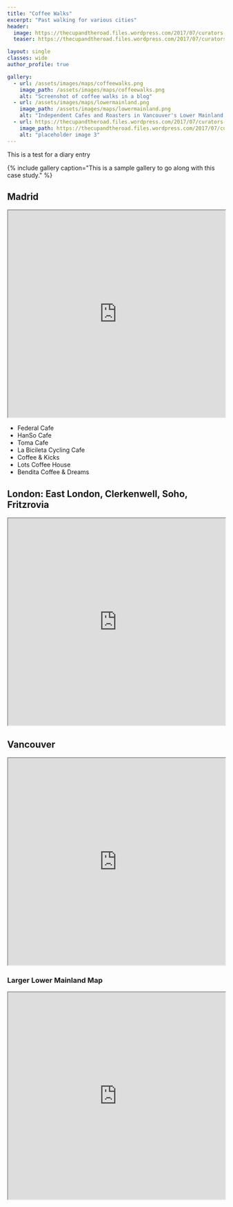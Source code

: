 ```yaml
---
title: "Coffee Walks"
excerpt: "Past walking for various cities"
header:
  image: https://thecupandtheroad.files.wordpress.com/2017/07/curators-coffee-liverpool-street-london-3457.jpg
  teaser: https://thecupandtheroad.files.wordpress.com/2017/07/curators-coffee-liverpool-street-london-3457.jpg

layout: single
classes: wide
author_profile: true

gallery:
  - url: /assets/images/maps/coffeewalks.png
    image_path: /assets/images/maps/coffeewalks.png
    alt: "Screenshot of coffee walks in a blog"
  - url: /assets/images/maps/lowermainland.png
    image_path: /assets/images/maps/lowermainland.png
    alt: "Independent Cafes and Roasters in Vancouver's Lower Mainland Region"
  - url: https://thecupandtheroad.files.wordpress.com/2017/07/curators-coffee-liverpool-street-london-3457.jpg
    image_path: https://thecupandtheroad.files.wordpress.com/2017/07/curators-coffee-liverpool-street-london-3457.jpg
    alt: "placeholder image 3"
---
```


This is a test for a diary entry

{% include gallery caption="This is a sample gallery to go along with this case study." %}

## Madrid

<iframe src="https://www.google.com/maps/d/embed?mid=1zOLwbf42xDA1UAbmGi0FJfYTHRv_O_i4" width="100%" height="480"></iframe>

- Federal Cafe
- HanSo Cafe
- Toma Cafe
- La Bicileta Cycling Cafe
- Coffee & Kicks
- Lots Coffee House
- Bendita Coffee & Dreams

## London: East London, Clerkenwell, Soho, Fritzrovia

<iframe src="https://www.google.com/maps/d/embed?mid=1gerH84PLiOROMRZ1-0u-DttYlgA" width="100%" height="480"></iframe>

## Vancouver

<iframe src="https://www.google.com/maps/d/embed?mid=1RXxaTLc2LCychS7nwa3MmdOAB8U" width="100%" height="480"></iframe>

### Larger Lower Mainland Map
<iframe src="https://www.google.com/maps/d/embed?mid=191BlAEi4MDP-e3maA2peoRTs4vQ" width="100%" height="480"></iframe>
